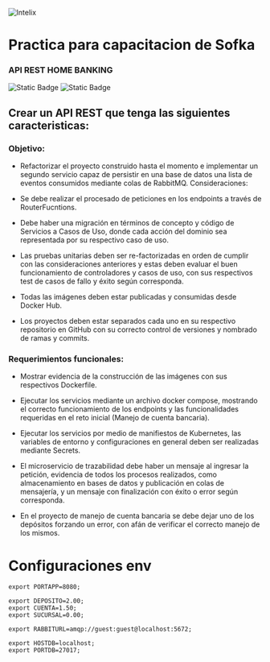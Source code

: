 ![Intelix](https://i.imgur.com/VD7nJDi.png)

# Practica para capacitacion de Sofka
### API REST HOME BANKING

 ![Static Badge](https://img.shields.io/badge/0.0.1-version-%2300bab4) ![Static Badge](https://img.shields.io/badge/0.0.1-release-%2300bab4)

## Crear un API REST que tenga las siguientes caracteristicas:

### Objetivo:

* Refactorizar el proyecto construido hasta el momento e implementar un segundo servicio capaz de
persistir en una base de datos una lista de eventos consumidos mediante colas de RabbitMQ.
Consideraciones:

* Se debe realizar el procesado de peticiones en los endpoints a través de RouterFucntions.

* Debe haber una migración en términos de concepto y código de Servicios a Casos de Uso,
donde cada acción del dominio sea representada por su respectivo caso de uso.

* Las pruebas unitarias deben ser re-factorizadas en orden de cumplir con las
consideraciones anteriores y estas deben evaluar el buen funcionamiento de controladores
y casos de uso, con sus respectivos test de casos de fallo y éxito según corresponda.

* Todas las imágenes deben estar publicadas y consumidas desde Docker Hub.

* Los proyectos deben estar separados cada uno en su respectivo repositorio en GitHub con
su correcto control de versiones y nombrado de ramas y commits.

### Requerimientos funcionales:

* Mostrar evidencia de la construcción de las imágenes con sus respectivos Dockerfile.

* Ejecutar los servicios mediante un archivo docker compose, mostrando el correcto
funcionamiento de los endpoints y las funcionalidades requeridas en el reto inicial (Manejo
de cuenta bancaria).

* Ejecutar los servicios por medio de manifiestos de Kubernetes, las variables de entorno y
configuraciones en general deben ser realizadas mediante Secrets.

* El microservicio de trazabilidad debe haber un mensaje al ingresar la petición, evidencia de
todos los procesos realizados, como almacenamiento en bases de datos y publicación en
colas de mensajería, y un mensaje con finalización con éxito o error según corresponda.

* En el proyecto de manejo de cuenta bancaria se debe dejar uno de los depósitos forzando
un error, con afán de verificar el correcto manejo de los mismos.

# Configuraciones env

```
export PORTAPP=8080;

export DEPOSITO=2.00;
export CUENTA=1.50;
export SUCURSAL=0.00;

export RABBITURL=amqp://guest:guest@localhost:5672;

export HOSTDB=localhost;
export PORTDB=27017;

```
